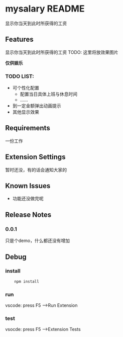 # mysalary README

显示你当天到此时所获得的工资

## Features

显示你当天到此时所获得的工资
TODO: 这里将放效果图片  

**仅供娱乐**

### TODO LIST: 

* 可个性化配置  
    * 配置当日具体上班与休息时间
    * ……
* 到一定金额弹出动画提示
* 其他显示效果

## Requirements

一份工作

## Extension Settings

暂时还没，有的话会通知大家的

## Known Issues

* 功能还没做完呢

## Release Notes


### 0.0.1
只是个demo，什么都还没有增加

## Debug

### install

```bash
    npm install
```

### run

vscode: press F5 -->Run Extension

### test
vsocde: press F5 -->Extension Tests

